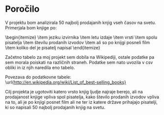 # Poročilo


V projektu bom analizirala 50 najbolj prodajanih knjig vseh časov na svetu. Primerjala bom knjige po:

\begin{itemize}
\item jeziku izvirnika
\item letu izdaje
\item vrsti
\item spolu pisatelja
\item številu prodanih izvodov
\item ali so po knijgi posneli film
\item koliko del je pisatelj napisal
\end{itemize}

Začetno tabelo za moj projekt sem dobila na Wikipediji, ostale podatke pa sem morala poiskati na različnih straneh. Podatke sem nato uvozila v csv obliki in iz njih naredila eno tabelo. 

Povezava do podatkovne tabele:
\url{http://en.wikipedia.org/wiki/List_of_best-selling_books}

Cilj projekta je ugotoviti katero vrsto knjig ljudje najraje berejo, ali na prodajanost knjige vpliva spol pisatelja, kako število prodanih izvodov vpliva na to, ali je po knjigi posnet film ali ne ter iz katere države prihajajo pisatelji, ki so napisali 50 najbolj prodajanih knjig na svetu. 
